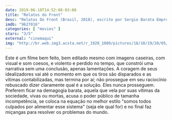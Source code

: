 ```yaml
---
date: 2019-06-10T14:52:08-03:00
title: "Relatos do Front"
desc: "Relatos Do Front (Brasil, 2018), escrito por Sergio Barata Empresa, Renato Martins e Gabriel Pardal, dirigido por Renato Martins."
imdb: "9627016"
categories: [ "movies" ]
stars: "3/5"
external: "cinemaqui"
img: "http://br.web.img3.acsta.net/r_1920_1080/pictures/18/10/19/20/05/5196314.jpg"
---
```

Este é um filme bem feito, bem editado mesmo com imagens caseiras, com visual e som coesos, e violento e perdido no tempo, que constrói uma narrativa sem uma conclusão, apenas lamentações. A coragem de seus idealizadores vai até o momento em que os tiros são disparados e as vítimas contabilizadas, mas termina por aí; não prossegue em seu raciocínio rebuscado dizer claramente qual é a solução. Eles nunca prosseguem. Preferem ficar na demagogia barata, aquela que vela por suas vítimas da sociedade, vivas ou mortas, acusa o poder público de tamanha incompetência, se coloca na equação no melhor estilo "somos todos culpados por alimentar esse sistema" (seja ele qual for) e no final faz miçangas para resolver os problemas do mundo.
